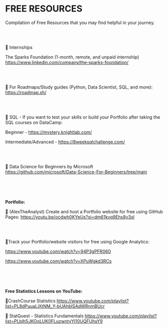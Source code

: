 # FREE RESOURCES

Compilation of Free Resources that you may find helpful in your journey.

<br><br>

📌 Internships

The Sparks Foundation (1-month, remote, and unpaid internship)
https://www.linkedin.com/company/the-sparks-foundation/

<br><br>


📌 For Roadmaps/Study guides (Python, Data Scientist, SQL, and more):
https://roadmap.sh/

<br><br>


📌 SQL - If you want to test your skills or build your Portfolio after taking the SQL courses on DataCamp:

Beginner - https://mystery.knightlab.com/

Intermediate/Advanced - https://8weeksqlchallenge.com/

<br><br>


📌 Data Science for Beginners by Microsoft
https://github.com/microsoft/Data-Science-For-Beginners/tree/main

<br><br><br>



**Portfolio:**

📌 (AlexTheAnalyst) Create and host a Portfolio website for free using GitHub Pages:
https://youtu.be/ocdwh0KYeUs?si=dm61kvq9Ehs8y3xl

<br><br>


📌Track your Portfolio/website visitors for free using Google Analytics:

https://www.youtube.com/watch?v=94P3gPFR060

https://www.youtube.com/watch?v=XPuWgkd3RCs


<br><br><br>



**Free Statistics Lessons on YouTube:**

📌CrashCourse Statistics
https://www.youtube.com/playlist?list=PL8dPuuaLjXtNM_Y-bUAhblSAdWRnmBUcr


📌 StatQuest - Statistics Fundamentals
https://www.youtube.com/playlist?list=PLblh5JKOoLUK0FLuzwntyYI10UQFUhsY9

